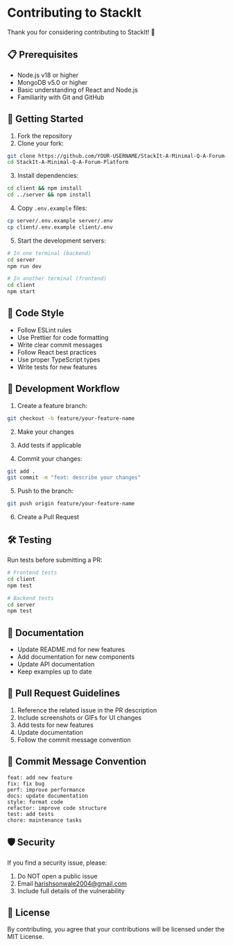 # Contributing to StackIt

Thank you for considering contributing to StackIt! 🎉

## 📋 Prerequisites

- Node.js v18 or higher
- MongoDB v5.0 or higher
- Basic understanding of React and Node.js
- Familiarity with Git and GitHub

## 🚀 Getting Started

1. Fork the repository
2. Clone your fork:
```bash
git clone https://github.com/YOUR-USERNAME/StackIt-A-Minimal-Q-A-Forum-Platform.git
cd StackIt-A-Minimal-Q-A-Forum-Platform
```

3. Install dependencies:
```bash
cd client && npm install
cd ../server && npm install
```

4. Copy `.env.example` files:
```bash
cp server/.env.example server/.env
cp client/.env.example client/.env
```

5. Start the development servers:
```bash
# In one terminal (backend)
cd server
npm run dev

# In another terminal (frontend)
cd client
npm start
```

## 📝 Code Style

- Follow ESLint rules
- Use Prettier for code formatting
- Write clear commit messages
- Follow React best practices
- Use proper TypeScript types
- Write tests for new features

## 🔄 Development Workflow

1. Create a feature branch:
```bash
git checkout -b feature/your-feature-name
```

2. Make your changes

3. Add tests if applicable

4. Commit your changes:
```bash
git add .
git commit -m "feat: describe your changes"
```

5. Push to the branch:
```bash
git push origin feature/your-feature-name
```

6. Create a Pull Request

## 🛠️ Testing

Run tests before submitting a PR:
```bash
# Frontend tests
cd client
npm test

# Backend tests
cd server
npm test
```

## 📝 Documentation

- Update README.md for new features
- Add documentation for new components
- Update API documentation
- Keep examples up to date

## 🎯 Pull Request Guidelines

1. Reference the related issue in the PR description
2. Include screenshots or GIFs for UI changes
3. Add tests for new features
4. Update documentation
5. Follow the commit message convention

## 📝 Commit Message Convention

```
feat: add new feature
fix: fix bug
perf: improve performance
docs: update documentation
style: format code
refactor: improve code structure
test: add tests
chore: maintenance tasks
```

## 🛡️ Security

If you find a security issue, please:
1. Do NOT open a public issue
2. Email harishsonwale2004@gmail.com
3. Include full details of the vulnerability

## 🎉 License

By contributing, you agree that your contributions will be licensed under the MIT License.
